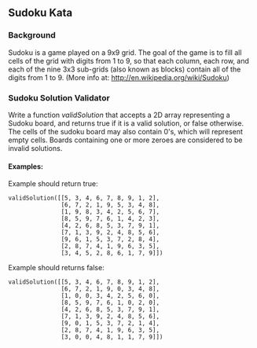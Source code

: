 ## Sudoku Kata

### Background

Sudoku is a game played on a 9x9 grid. The goal of the game is to fill all cells of the grid with digits from 1 to 9, so that each column, each row, and each of the nine 3x3 sub-grids (also known as blocks) contain all of the digits from 1 to 9.
(More info at: http://en.wikipedia.org/wiki/Sudoku)

### Sudoku Solution Validator

Write a function <em>validSolution</em> that accepts a 2D array representing a Sudoku board, and returns true if it is a valid solution, or false otherwise. The cells of the sudoku board may also contain 0's, which will represent empty cells. Boards containing one or more zeroes are considered to be invalid solutions.

#### Examples:

Example should return true:

    validSolution([[5, 3, 4, 6, 7, 8, 9, 1, 2],
                   [6, 7, 2, 1, 9, 5, 3, 4, 8],
                   [1, 9, 8, 3, 4, 2, 5, 6, 7],
                   [8, 5, 9, 7, 6, 1, 4, 2, 3],
                   [4, 2, 6, 8, 5, 3, 7, 9, 1],
                   [7, 1, 3, 9, 2, 4, 8, 5, 6],
                   [9, 6, 1, 5, 3, 7, 2, 8, 4],
                   [2, 8, 7, 4, 1, 9, 6, 3, 5],
                   [3, 4, 5, 2, 8, 6, 1, 7, 9]])

Example should returns false:

    validSolution([[5, 3, 4, 6, 7, 8, 9, 1, 2],
                   [6, 7, 2, 1, 9, 0, 3, 4, 8],
                   [1, 0, 0, 3, 4, 2, 5, 6, 0],
                   [8, 5, 9, 7, 6, 1, 0, 2, 0],
                   [4, 2, 6, 8, 5, 3, 7, 9, 1],
                   [7, 1, 3, 9, 2, 4, 8, 5, 6],
                   [9, 0, 1, 5, 3, 7, 2, 1, 4],
                   [2, 8, 7, 4, 1, 9, 6, 3, 5],
                   [3, 0, 0, 4, 8, 1, 1, 7, 9]])